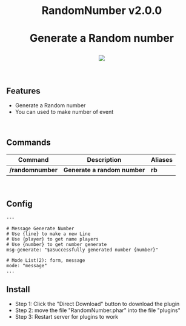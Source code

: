 <div align="center">
<h1>RandomNumber v2.0.0<h1>
<p>Generate a Random number</p>
<a href="https://poggit.pmmp.io/p/RandomNumber"><img src="https://poggit.pmmp.io/shield.state/RandomNumber"></a>
</div>
  
<br>
  
## Features
- Generate a Random number
- You can used to make number of event
  
<br>
 
## Commands

| **Command** | **Description** | **Aliases** |
| --- | --- | --- |
| **/randomnumber** | **Generate a random number** | **rb** |
  
<br>
 
## Config
  
```
---

# Message Generate Number
# Use {line} to make a new Line
# Use {player} to get name players
# Use {number} to get number generate
msg-generate: "§aSuccessfully generated number {number}"

# Mode List(2): form, message
mode: "message"
...
```

## Install
- Step 1: Click the "Direct Download" button to download the plugin
- Step 2: move the file "RandomNumber.phar" into the file "plugins"
- Step 3: Restart server for plugins to work
